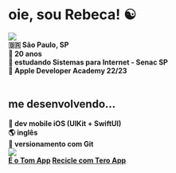 <h1><div><b> oie, sou Rebeca! ☯️ <b></div></h1>

<img src="https://user-images.githubusercontent.com/99405743/167513816-b908de6f-7d87-4c91-8a5e-d4b87c0ff286.png"/>

<div>
🇧🇷 São Paulo, SP <br>
🧠 20 anos <br>
📌 estudando Sistemas para Internet - Senac SP <br>
🍎 Apple Developer Academy 22/23
</div>
  
<br>
  
<div>
<h2>me desenvolvendo... <br></h2>
📱 dev mobile iOS (UIKit + SwiftUI) <br>
🌎 inglês <br>
📂 versionamento com Git
</div>

<div>
<img src="https://worldvectorlogo.com/logo/available-on-the-app-store-1"><br>
<a href="https://apps.apple.com/br/app/%C3%A9-o-tom/id6443547149">É o Tom App</a>
<a href="https://apps.apple.com/br/app/tero/id1660085213?l=en">Recicle com Tero App</a>
</div>
 
<!--
**rebecaprimo/rebecaprimo** is a ✨ _special_ ✨ repository because its `README.md` (this file) appears on your GitHub profile.

Here are some ideas to get you started:

- 🔭 I’m currently working on ...
- 🌱 I’m currently learning ...
- 👯 I’m looking to collaborate on ...
- 🤔 I’m looking for help with ...
- 💬 Ask me about ...
- 📫 How to reach me: ...
- 😄 Pronouns: ...
- ⚡ Fun fact: ...
-->
